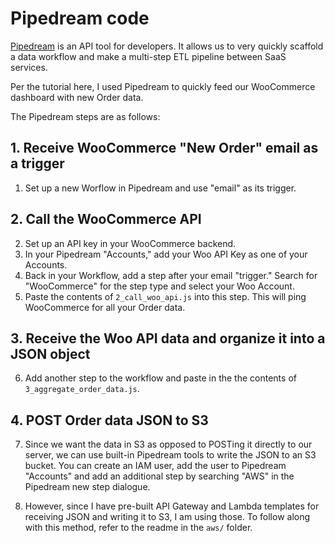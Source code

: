 # Pipedream code

[Pipedream](https://pipedream.com) is an API tool for developers. It allows us to very quickly scaffold a data workflow and make a multi-step ETL pipeline between SaaS services. 


Per the tutorial here, I used Pipedream to quickly feed our WooCommerce dashboard with new Order data. 

The Pipedream steps are as follows: 

## 1. Receive WooCommerce "New Order" email as a trigger 

1. Set up a new Worflow in Pipedream and use "email" as its trigger. 

## 2. Call the WooCommerce API

2. Set up an API key in your WooCommerce backend. 
3. In your Pipedream "Accounts," add your Woo API Key as one of your Accounts. 
4. Back in your Workflow, add a step after your email "trigger." Search for "WooCommerce" for the step type and select your Woo Account. 
5. Paste the contents of `2_call_woo_api.js` into this step. This will ping WooCommerce for all your Order data. 

## 3. Receive the Woo API data and organize it into a JSON object 

6. Add another step to the workflow and paste in the the contents of `3_aggregate_order_data.js`. 

## 4. POST Order data JSON to S3

7. Since we want the data in S3 as opposed to POSTing it directly to our server, we can use built-in Pipedream tools to write the JSON to an S3 bucket. You can create an IAM user, add the user to Pipedream "Accounts" and add an additional step by searching "AWS" in the Pipedream new step dialogue. 

8. However, since I have pre-built API Gateway and Lambda templates for receiving JSON and writing it to S3, I am using those. To follow along with this method, refer to the readme in the `aws/` folder. 